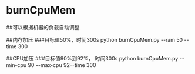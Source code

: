 # burnCpuMem
##可以根据机器的负载自动调整

##内存加压
###目标值50%，时间300s
python burnCpuMem.py   --ram 50 --time 300

##CPU加压
###目标值90%到92%， 时间300s
python burnCpuMem.py   --min-cpu 90 --max-cpu 92--time 300
